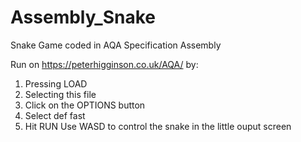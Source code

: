 # Assembly_Snake
Snake Game coded in AQA Specification Assembly

Run on https://peterhigginson.co.uk/AQA/ by: 
1. Pressing LOAD
2. Selecting this file
3. Click on the OPTIONS button
4. Select def fast
5. Hit RUN
Use WASD to control the snake in the little ouput screen

